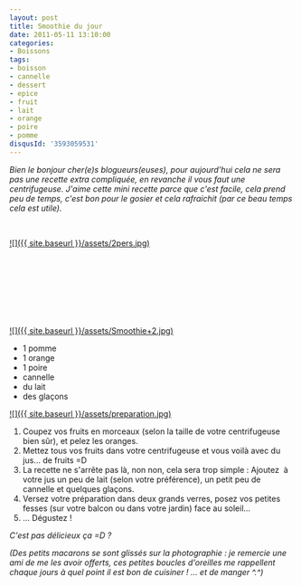 ```yaml
---
layout: post
title: Smoothie du jour
date: 2011-05-11 13:10:00
categories: 
- Boissons
tags: 
- boisson
- cannelle
- dessert
- epice
- fruit
- lait
- orange
- poire
- pomme
disqusId: '3593059531'
---
```


_Bien le bonjour cher(e)s blogueurs(euses), pour aujourd'hui cela ne sera pas une recette extra compliquée, en revanche il vous faut une centrifugeuse. J'aime cette mini recette parce que c'est facile, cela prend peu de temps, c'est bon pour le gosier et cela rafraichit (par ce beau temps cela est utile)._

 

[![]({{ site.baseurl }}/assets/2pers.jpg)](http://3.bp.blogspot.com/-9FBrPrKGRvU/TbwwFfpy-kI/AAAAAAAAAF4/WL4YEVrGI6o/s1600/2pers.jpg)

 

 

 

 

[![]({{ site.baseurl }}/assets/Smoothie+2.jpg)](http://1.bp.blogspot.com/-kNuVk2YnFJc/Tcp8TWGDHoI/AAAAAAAAAHw/3ZnIwRTpRSc/s1600/Smoothie+2.jpg)

*   1 pomme
*   1 orange
*   1 poire
*   cannelle
*   du lait
*   des glaçons

[![]({{ site.baseurl }}/assets/preparation.jpg)](http://4.bp.blogspot.com/-jD2raKy-t_w/Tabb3lV3eGI/AAAAAAAAAEk/G2RYajmhinM/s1600/preparation.jpg)

1.  Coupez vos fruits en morceaux (selon la taille de votre centrifugeuse bien sûr), et pelez les oranges.
2.  Mettez tous vos fruits dans votre centrifugeuse et vous voilà avec du jus... de fruits =D
3.  La recette ne s'arrête pas là, non non, cela sera trop simple : Ajoutez  à votre jus un peu de lait (selon votre préférence), un petit peu de cannelle et quelques glaçons.
4.  Versez votre préparation dans deux grands verres, posez vos petites fesses (sur votre balcon ou dans votre jardin) face au soleil...
5.  ... Dégustez !

_C'est pas délicieux ça =D ?_  
<a name="more"></a>

_(Des petits macarons se sont glissés sur la photographie : je remercie une ami de me les avoir offerts, ces petites boucles d'oreilles me rappellent chaque jours à quel point il est bon de cuisiner ! ... et de manger ^.^)_
